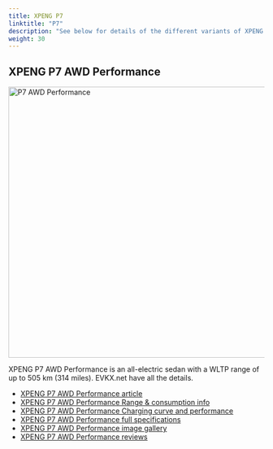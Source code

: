 ```yaml
---
title: XPENG P7
linktitle: "P7"
description: "See below for details of the different variants of XPENG P7"
weight: 30
---
```

## XPENG P7 AWD Performance

<a href="/models/xpeng/p7/p7_awd_performance/"><img src="https://media.evkx.net/multimedia/models/xpeng/p7/p7_awd_performance/main_1_st.jpg" width="800" height="533" alt="P7 AWD Performance" ></a>

XPENG P7 AWD Performance is an all-electric sedan with a WLTP range of up to 505 km (314 miles). EVKX.net have all the details. 

- [XPENG P7 AWD Performance article](/models/xpeng/p7/p7_awd_performance/)
- [XPENG P7 AWD Performance Range & consumption info](/models/xpeng/p7/p7_awd_performance//rangeandconsumption)
- [XPENG P7 AWD Performance Charging curve and performance](/models/xpeng/p7/p7_awd_performance//chargingcurve)
- [XPENG P7 AWD Performance full specifications](/models/xpeng/p7/p7_awd_performance//specifications)
- [XPENG P7 AWD Performance image gallery](/models/xpeng/p7/p7_awd_performance//gallery)
- [XPENG P7 AWD Performance reviews](/models/xpeng/p7/p7_awd_performance//reviews)


